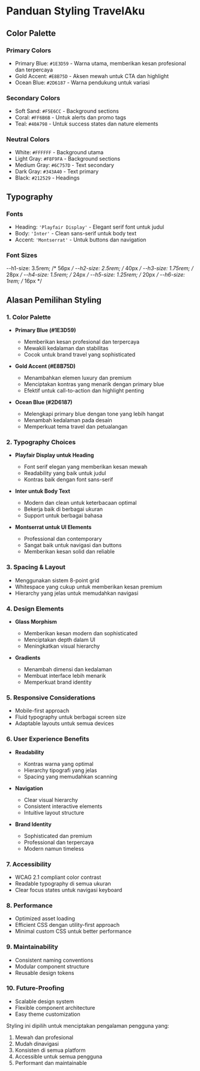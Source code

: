 # Panduan Styling TravelAku

## Color Palette

### Primary Colors
- Primary Blue: `#1E3D59` - Warna utama, memberikan kesan profesional dan terpercaya
- Gold Accent: `#E8B75D` - Aksen mewah untuk CTA dan highlight
- Ocean Blue: `#2D6187` - Warna pendukung untuk variasi

### Secondary Colors
- Soft Sand: `#F5E6CC` - Background sections
- Coral: `#FF6B6B` - Untuk alerts dan promo tags
- Teal: `#40A798` - Untuk success states dan nature elements

### Neutral Colors
- White: `#FFFFFF` - Background utama
- Light Gray: `#F8F9FA` - Background sections
- Medium Gray: `#6C757D` - Text secondary
- Dark Gray: `#343A40` - Text primary
- Black: `#212529` - Headings

## Typography

### Fonts
- Heading: `'Playfair Display'` - Elegant serif font untuk judul
- Body: `'Inter'` - Clean sans-serif untuk body text
- Accent: `'Montserrat'` - Untuk buttons dan navigation

### Font Sizes
--h1-size: 3.5rem;    /* 56px */
--h2-size: 2.5rem;    /* 40px */
--h3-size: 1.75rem;   /* 28px */
--h4-size: 1.5rem;    /* 24px */
--h5-size: 1.25rem;   /* 20px */
--h6-size: 1rem;      /* 16px */

## Alasan Pemilihan Styling

### 1. Color Palette
- **Primary Blue (#1E3D59)**
  - Memberikan kesan profesional dan terpercaya
  - Mewakili kedalaman dan stabilitas
  - Cocok untuk brand travel yang sophisticated
  
- **Gold Accent (#E8B75D)**
  - Menambahkan elemen luxury dan premium
  - Menciptakan kontras yang menarik dengan primary blue
  - Efektif untuk call-to-action dan highlight penting

- **Ocean Blue (#2D6187)**
  - Melengkapi primary blue dengan tone yang lebih hangat
  - Menambah kedalaman pada desain
  - Memperkuat tema travel dan petualangan

### 2. Typography Choices
- **Playfair Display untuk Heading**
  - Font serif elegan yang memberikan kesan mewah
  - Readability yang baik untuk judul
  - Kontras baik dengan font sans-serif

- **Inter untuk Body Text**
  - Modern dan clean untuk keterbacaan optimal
  - Bekerja baik di berbagai ukuran
  - Support untuk berbagai bahasa

- **Montserrat untuk UI Elements**
  - Professional dan contemporary
  - Sangat baik untuk navigasi dan buttons
  - Memberikan kesan solid dan reliable

### 3. Spacing & Layout
- Menggunakan sistem 8-point grid
- Whitespace yang cukup untuk memberikan kesan premium
- Hierarchy yang jelas untuk memudahkan navigasi

### 4. Design Elements
- **Glass Morphism**
  - Memberikan kesan modern dan sophisticated
  - Menciptakan depth dalam UI
  - Meningkatkan visual hierarchy

- **Gradients**
  - Menambah dimensi dan kedalaman
  - Membuat interface lebih menarik
  - Memperkuat brand identity

### 5. Responsive Considerations
- Mobile-first approach
- Fluid typography untuk berbagai screen size
- Adaptable layouts untuk semua devices

### 6. User Experience Benefits
- **Readability**
  - Kontras warna yang optimal
  - Hierarchy tipografi yang jelas
  - Spacing yang memudahkan scanning

- **Navigation**
  - Clear visual hierarchy
  - Consistent interactive elements
  - Intuitive layout structure

- **Brand Identity**
  - Sophisticated dan premium
  - Professional dan terpercaya
  - Modern namun timeless

### 7. Accessibility
- WCAG 2.1 compliant color contrast
- Readable typography di semua ukuran
- Clear focus states untuk navigasi keyboard

### 8. Performance
- Optimized asset loading
- Efficient CSS dengan utility-first approach
- Minimal custom CSS untuk better performance

### 9. Maintainability
- Consistent naming conventions
- Modular component structure
- Reusable design tokens

### 10. Future-Proofing
- Scalable design system
- Flexible component architecture
- Easy theme customization

Styling ini dipilih untuk menciptakan pengalaman pengguna yang:
1. Mewah dan profesional
2. Mudah dinavigasi
3. Konsisten di semua platform
4. Accessible untuk semua pengguna
5. Performant dan maintainable